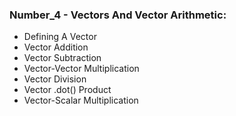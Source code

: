 ### Number_4 - Vectors And Vector Arithmetic:
* Defining A Vector
* Vector Addition
* Vector Subtraction
* Vector-Vector Multiplication
* Vector Division
* Vector .dot() Product
* Vector-Scalar Multiplication
